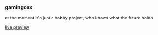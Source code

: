 ### gamingdex

at the moment it's just a hobby project, who knows what the future holds

[live preview]()
